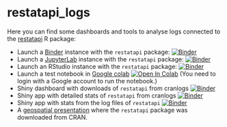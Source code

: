 # restatapi_logs

Here you can find some dashboards and tools to analyse logs connected to the [restatapi](https://eurostat.github.io/restatapi/) R package:

 - Launch a [Binder](https://mybinder.org/) instance with the `restatapi` package: [![Binder](https://mybinder.org/badge_logo.svg)](https://mybinder.org/v2/gh/mmatyi/restatapi_logs/354def37f2069e507fe746f207b4644db3309c62)
  - Launch a [JupyterLab](https://jupyterlab.readthedocs.io/) instance with the `restatapi` package: [![Binder](https://mybinder.org/badge_logo.svg)](https://mybinder.org/v2/gh/mmatyi/restatapi_logs/354def37f2069e507fe746f207b4644db3309c62?urlpath=lab)
 - Launch an RStudio instance with the `restatapi` package: [![Binder](https://mybinder.org/badge_logo.svg)](https://mybinder.org/v2/gh/mmatyi/restatapi_logs/354def37f2069e507fe746f207b4644db3309c62?urlpath=rstudio)
 - Launch a test notebook in [Google colab](https://colab.research.google.com/) [![Open In Colab](https://colab.research.google.com/assets/colab-badge.svg)](https://colab.research.google.com/github/mmatyi/restatapi_logs/blob/master/notebooks/teszt.ipynb) (You need to login with a Google account to run the notebook.)
 - Shiny dashboard with downloads of `restatapi` from cranlogs [![Binder](https://mybinder.org/badge_logo.svg)](http://mybinder.org/v2/gh/mmatyi/restatapi_logs/354def37f2069e507fe746f207b4644db3309c62?urlpath=shiny/ShinyApps/cran_stat/)
 - Shiny app with detailed stats of `restatapi` from cranlogs [![Binder](https://mybinder.org/badge_logo.svg)](http://mybinder.org/v2/gh/mmatyi/restatapi_logs/354def37f2069e507fe746f207b4644db3309c62?urlpath=shiny/ShinyApps/restatapi/)
 - Shiny app with stats from the log files of `restatapi` [![Binder](https://mybinder.org/badge_logo.svg)](http://mybinder.org/v2/gh/mmatyi/restatapi_logs/354def37f2069e507fe746f207b4644db3309c62?urlpath=shiny/ShinyApps/restatapi_logs/)
 - A [geospatial presentation](https://mmatyi.github.io/restatapi_logs/) where the `restatapi` package was downloaded from CRAN.
